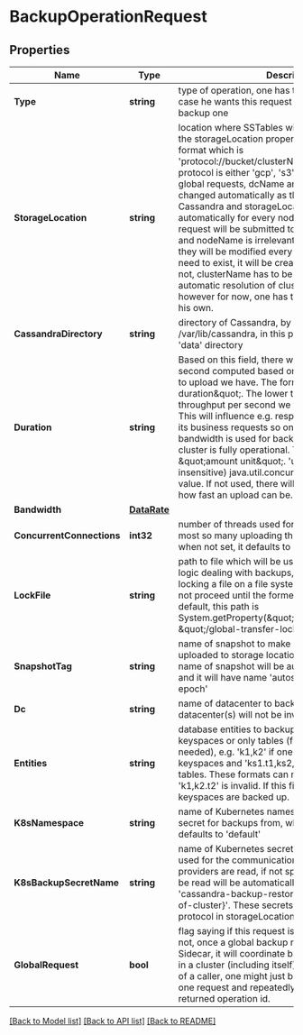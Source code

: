 # BackupOperationRequest

## Properties

Name | Type | Description | Notes
------------ | ------------- | ------------- | -------------
**Type** | **string** | type of operation, one has to set it to &#39;backup&#39; in case he wants this request to be considered as a backup one  | 
**StorageLocation** | **string** | location where SSTables will be uploaded. A value of the storageLocation property has to have exact format which is &#39;protocol://bucket/clusterName/dcName/nodeName&#39;. protocol is either &#39;gcp&#39;, &#39;s3&#39;, &#39;azure&#39; or &#39;file:/&#39;. For global requests, dcName and nodeName are changed automatically as these values are read from Cassandra and storageLocation is updated automatically for every node a specific backup request will be submitted to so the value of dcName and nodeName is irrelevant for global requests as they will be modified every time, a bucket does not need to exist, it will be created automatically if it does not, clusterName has to be specified. There might be automatic resolution of clusterName in the future however for now, one has to supply this property on his own.  | 
**CassandraDirectory** | **string** | directory of Cassandra, by default it is /var/lib/cassandra, in this path, one expects there is &#39;data&#39; directory  | [optional] 
**Duration** | **string** | Based on this field, there will be throughtput per second computed based on what size data we want to upload we have. The formula is \&quot;size / duration\&quot;. The lower the duration is, the higher throughput per second we will need and vice versa. This will influence e.g. responsiveness of a node to its business requests so one can control how much bandwidth is used for backup purposes in case a cluster is fully operational. The format of this field is \&quot;amount unit\&quot;. &#39;unit&#39; is just a (case-insensitive) java.util.concurrent.TimeUnit enum value. If not used, there will not be any restrictions as how fast an upload can be.  | [optional] 
**Bandwidth** | [**DataRate**](DataRate.md) |  | [optional] 
**ConcurrentConnections** | **int32** | number of threads used for upload, there might be at most so many uploading threads at any given time, when not set, it defaults to 10  | [optional] 
**LockFile** | **string** | path to file which will be used for locking the critical logic dealing with backups, this locking is done by locking a file on a file system so other execution will not proceed until the former one has finished. By default, this path is System.getProperty(\&quot;java.io.tmpdir\&quot;) + \&quot;/global-transfer-lock\&quot;.  | [optional] 
**SnapshotTag** | **string** | name of snapshot to make so this snapshot will be uploaded to storage location. If not specified, the name of snapshot will be automatically generated and it will have name &#39;autosnap-milliseconds-since-epoch&#39;  | [optional] 
**Dc** | **string** | name of datacenter to backup, nodes in the other datacenter(s) will not be involved  | [optional] 
**Entities** | **string** | database entities to backup, it might be either only keyspaces or only tables (from different keyspaces if needed), e.g. &#39;k1,k2&#39; if one wants to backup whole keyspaces and &#39;ks1.t1,ks2,t2&#39; if one wants to backup tables. These formats can not be used together so &#39;k1,k2.t2&#39; is invalid. If this field is empty, all keyspaces are backed up. | [optional] 
**K8sNamespace** | **string** | name of Kubernetes namespace to fetch Kubernetes secret for backups from, when not specified, it defaults to &#39;default&#39;  | [optional] 
**K8sBackupSecretName** | **string** | name of Kubernetes secret from which credentials used for the communication to cloud storage providers are read, if not specified, secret name to be read will be automatically derived in form &#39;cassandra-backup-restore-secret-cluster-{name-of-cluster}&#39;. These secrets are used only in case protocol in storageLocation is gcp, azure or s3.  | [optional] 
**GlobalRequest** | **bool** | flag saying if this request is meant to be global or not, once a global backup request is submitted to Sidecar, it will coordinate backup for all other nodes in a cluster (including itself) so from a point of view of a caller, one might just backup whole cluster by one request and repeatedly query its status based on returned operation id.  | [optional] 

[[Back to Model list]](../README.md#documentation-for-models) [[Back to API list]](../README.md#documentation-for-api-endpoints) [[Back to README]](../README.md)


